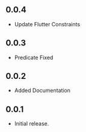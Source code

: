 ## 0.0.4

- Update Flutter Constraints

## 0.0.3

- Predicate Fixed

## 0.0.2

- Added Documentation

## 0.0.1

- Initial release.
